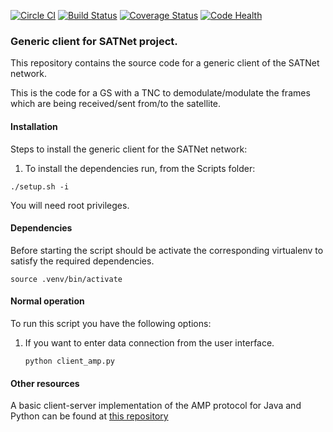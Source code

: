 [![Circle CI](https://circleci.com/gh/satnet-project/generic-client.svg?style=shield)](https://circleci.com/gh/satnet-project/generic-client)
[![Build Status](https://travis-ci.org/satnet-project/generic-client.svg?branch=master)](https://travis-ci.org/satnet-project/generic-client)
[![Coverage Status](https://coveralls.io/repos/satnet-project/generic-client/badge.svg?branch=master&service=github)](https://coveralls.io/github/satnet-project/generic-client?branch=master)
[![Code Health](https://landscape.io/github/satnet-project/generic-client/master/landscape.svg?style=flat)](https://landscape.io/github/satnet-project/generic-client/master)

### Generic client for SATNet project.

This repository contains the source code for a generic client of the 
SATNet network. 

This is the code for a GS with a TNC to demodulate/modulate the frames 
which are being received/sent from/to the satellite.

#### Installation

Steps to install the generic client for the SATNet network:

1. To install the dependencies run, from the Scripts folder:

`./setup.sh -i`

You will need root privileges.

#### Dependencies

Before starting the script should be activate the corresponding virtualenv to satisfy the required dependencies.

    source .venv/bin/activate

#### Normal operation

To run this script you have the following options:

1. If you want to enter data connection from the user interface.

    `python client_amp.py`

#### Other resources

A basic client-server implementation of the AMP protocol for Java and 
Python can be found at [this repository](https://github.com/xcrespo/Twisted-AMP-bidirectional)
